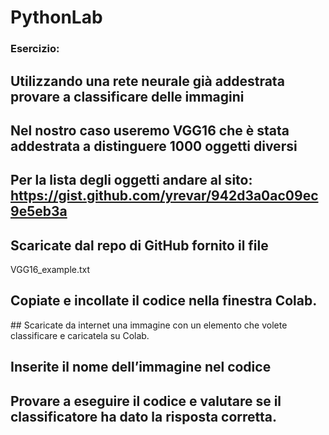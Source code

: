 # PythonLab

### Esercizio:​

## Utilizzando una rete neurale già addestrata provare a classificare delle immagini​

## Nel nostro caso useremo VGG16 che è stata addestrata a distinguere 1000 oggetti diversi ​

## Per la lista degli oggetti andare al sito: https://gist.github.com/yrevar/942d3a0ac09ec9e5eb3a  ​

## ​Scaricate dal repo di GitHub fornito il file ​

VGG16_example.txt​

## ​Copiate e incollate il codice nella finestra Colab​.

​## Scaricate da internet una immagine con un elemento che volete classificare e caricatela su Colab.​

## Inserite il nome dell’immagine nel codice​

## ​Provare a eseguire il codice e valutare se il classificatore ha dato la risposta corretta.​
